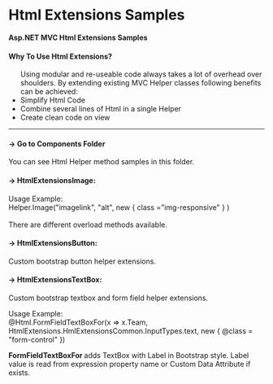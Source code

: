 # Html Extensions Samples
<b>Asp.NET MVC Html Extensions Samples</b>

<h4>Why To Use Html Extensions?</h4>
<ul>
 Using modular and re-useable code always takes a lot of overhead over shoulders. By extending existing MVC Helper classes following benefits can be achieved: 
 <li> Simplify Html Code
 <li> Combine several lines of Html in a single Helper
 <li> Create clean code on view
</ul>

---------------------------
<h4>-> Go to Components Folder</h4>
You can see Html Helper method samples in this folder. 

<h4>-> HtmlExtensionsImage: </h4>

Usage Example: 
<br/>
Helper.Image("imagelink", "alt", new { class ="img-responsive" } )
<br/>
<br/>
There are different overload methods available. 

<h4>-> HtmlExtensionsButton: </h4>

Custom bootstrap button helper extensions.

<h4>-> HtmlExtensionsTextBox: </h4>

Custom bootstrap textbox and form field helper extensions.

Usage Example: 
<br/>
@Html.FormFieldTextBoxFor(x => x.Team, HtmlExtensions.HmlExtensionsCommon.InputTypes.text, new { @class = "form-control" })

<b>FormFieldTextBoxFor </b> adds TextBox with Label in Bootstrap style.
Label value is read from expression property name or Custom Data Attribute if exists. 
